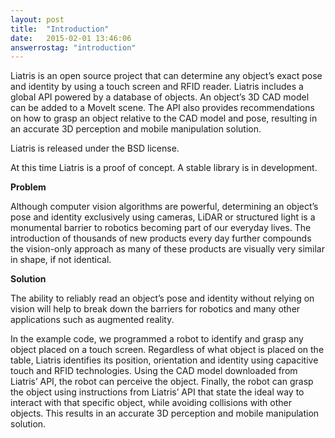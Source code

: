 ```yaml
---
layout: post
title:  "Introduction"
date:   2015-02-01 13:46:06
answerrostag: "introduction"
---
```


Liatris is an open source project that can determine any object’s exact pose and identity by using a touch screen and RFID reader. Liatris includes a global API powered by a database of objects. An object’s 3D CAD model can be added to a MoveIt scene. The API also provides recommendations on how to grasp an object relative to the CAD model and pose, resulting in an accurate 3D perception and mobile manipulation solution.

Liatris is released under the BSD license.

At this time Liatris is a proof of concept. A stable library is in development.

**Problem**

Although computer vision algorithms are powerful, determining an object’s pose and identity exclusively using cameras, LiDAR or structured light is a monumental barrier to robotics becoming part of our everyday lives. The introduction of thousands of new products every day further compounds the vision-only approach as many of these products are visually very similar in shape, if not identical.

 **Solution**

 The ability to reliably read an object’s pose and identity without relying on vision will help to break down the barriers for robotics and many other applications such as augmented reality.

 In the example code, we programmed a robot to identify and grasp any object placed on a touch screen. Regardless of what object is placed on the table, Liatris identifies its position, orientation and identity using capacitive touch and RFID technologies. Using the CAD model downloaded from Liatris’ API, the robot can perceive the object. Finally, the robot can grasp the object using instructions from Liatris’ API that state the ideal way to interact with that specific object, while avoiding collisions with other objects. This results in an accurate 3D perception and mobile manipulation solution.